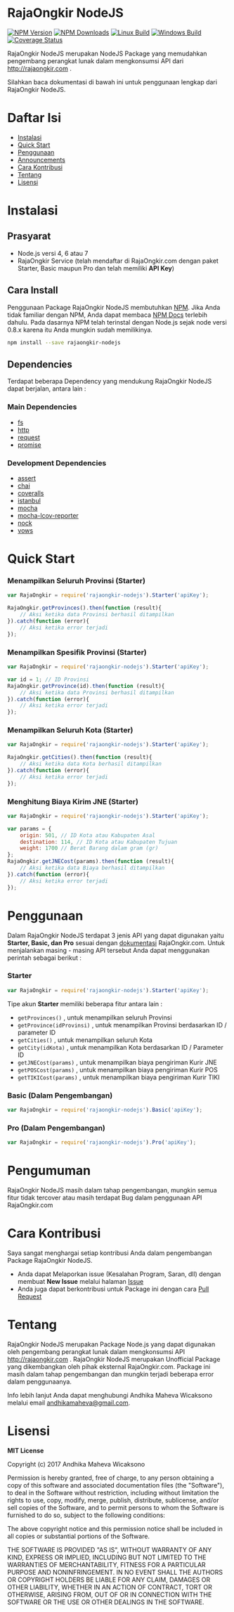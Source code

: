 # RajaOngkir NodeJS


[![NPM Version][npm-image]][npm-url] [![NPM Downloads][downloads-image]][downloads-url] [![Linux Build][build-image]][build-url] [![Windows Build][appveyor-image]][appveyor-url] [![Coverage Status][coveralls-image]][coveralls-url]

RajaOngkir NodeJS merupakan NodeJS Package yang memudahkan pengembang perangkat lunak dalam mengkonsumsi API dari http://rajaongkir.com .

Silahkan baca dokumentasi di bawah ini untuk penggunaan lengkap dari RajaOngkir NodeJS.

# Daftar Isi

* [Instalasi](#installation)
* [Quick Start](#quick_start)
* [Penggunaan](#usage)
* [Announcements](#announcements)
* [Cara Kontribusi](#contribute)
* [Tentang](#about)
* [Lisensi](#license)

<a name="installation"></a>
# Instalasi

## Prasyarat
- Node.js versi 4, 6 atau 7
- RajaOngkir Service (telah mendaftar di RajaOngkir.com dengan paket Starter, Basic maupun Pro dan telah memiliki **API Key**)

## Cara Install
Penggunaan Package RajaOngkir NodeJS membutuhkan [NPM](https://npmjs.org/). Jika Anda tidak familiar dengan NPM, Anda dapat membaca [NPM Docs](https://npmjs.org/doc/) terlebih dahulu.
Pada dasarnya NPM telah terinstal dengan Node.js sejak node versi 0.8.x karena itu Anda mungkin sudah memilikinya.

```bash
npm install --save rajaongkir-nodejs
```

## Dependencies
Terdapat beberapa Dependency yang mendukung RajaOngkir NodeJS dapat berjalan, antara lain :

### Main Dependencies
* [fs](https://nodejs.org/api/fs.html)
* [http](https://www.npmjs.com/package/http)
* [request](https://github.com/request/request)
* [promise](https://github.com/then/promise)


### Development Dependencies
* [assert](https://github.com/defunctzombie/commonjs-assert)
* [chai](https://github.com/chaijs/chai)
* [coveralls](https://github.com/nickmerwin/node-coveralls)
* [istanbul](https://github.com/gotwarlost/istanbul)
* [mocha](https://github.com/mochajs/mocha)
* [mocha-lcov-reporter](https://github.com/StevenLooman/mocha-lcov-reporter)
* [nock](https://github.com/node-nock/nock)
* [vows](https://github.com/vowsjs/vows)

<a name="quick_start"></a>
# Quick Start

### Menampilkan Seluruh Provinsi (Starter)
```javascript
var RajaOngkir = require('rajaongkir-nodejs').Starter('apiKey');

RajaOngkir.getProvinces().then(function (result){
    // Aksi ketika data Provinsi berhasil ditampilkan
}).catch(function (error){
    // Aksi ketika error terjadi
});
```

### Menampilkan Spesifik Provinsi (Starter)
```javascript
var RajaOngkir = require('rajaongkir-nodejs').Starter('apiKey');

var id = 1; // ID Provinsi
RajaOngkir.getProvince(id).then(function (result){
    // Aksi ketika data Provinsi berhasil ditampilkan
}).catch(function (error){
    // Aksi ketika error terjadi
});
```
### Menampilkan Seluruh Kota (Starter)
```javascript
var RajaOngkir = require('rajaongkir-nodejs').Starter('apiKey');

RajaOngkir.getCities().then(function (result){
    // Aksi ketika data Kota berhasil ditampilkan
}).catch(function (error){
    // Aksi ketika error terjadi
});
```

### Menghitung Biaya Kirim JNE (Starter)
```javascript
var RajaOngkir = require('rajaongkir-nodejs').Starter('apiKey');

var params = {
    origin: 501, // ID Kota atau Kabupaten Asal
    destination: 114, // ID Kota atau Kabupaten Tujuan
    weight: 1700 // Berat Barang dalam gram (gr)
};
RajaOngkir.getJNECost(params).then(function (result){
    // Aksi ketika data Biaya berhasil ditampilkan
}).catch(function (error){
    // Aksi ketika error terjadi
});
```

<a name="usage"></a>
# Penggunaan
Dalam RajaOngkir NodeJS terdapat 3 jenis API yang dapat digunakan yaitu **Starter, Basic, dan Pro** sesuai dengan [dokumentasi](http://rajaongkir.com/dokumentasi) RajaOngkir.com.
Untuk menjalankan masing - masing API tersebut Anda dapat menggunakan perintah sebagai berikut : 

### Starter
```javascript
var RajaOngkir = require('rajaongkir-nodejs').Starter('apiKey');
```
Tipe akun **Starter** memiliki beberapa fitur antara lain :
* <code>getProvinces()</code> , untuk menampilkan seluruh Provinsi 
* <code>getProvince(idProvinsi)</code> , untuk menampilkan Provinsi berdasarkan ID / parameter ID
* <code>getCities()</code> , untuk menampilkan seluruh Kota
* <code>getCity(idKota)</code> , untuk menampilkan Kota berdasarkan ID / Parameter ID
* <code>getJNECost(params)</code> , untuk menampilkan biaya pengiriman Kurir JNE
* <code>getPOSCost(params)</code> , untuk menampilkan biaya pengiriman Kurir POS
* <code>getTIKICost(params)</code> , untuk menampilkan biaya pengiriman Kurir TIKI


### Basic (Dalam Pengembangan)
```javascript
var RajaOngkir = require('rajaongkir-nodejs').Basic('apiKey');
```

### Pro (Dalam Pengembangan)
```javascript
var RajaOngkir = require('rajaongkir-nodejs').Pro('apiKey');
```

<a name="announcements"></a>
# Pengumuman
RajaOngkir NodeJS masih dalam tahap pengembangan, mungkin semua fitur tidak tercover atau masih terdapat Bug dalam penggunaan API RajaOngkir.com 

<a name="contribute"></a>
# Cara Kontribusi
Saya sangat menghargai setiap kontribusi Anda dalam pengembangan Package RajaOngkir NodeJS.
* Anda dapat Melaporkan issue (Kesalahan Program, Saran, dll) dengan membuat **New Issue** melalui halaman [Issue](https://github.com/andhikamaheva/rajaongkir-nodejs/issues)
* Anda juga dapat berkontribusi untuk Package ini dengan cara [Pull Request](https://github.com/andhikamaheva/rajaongkir-nodejs/pulls) 


<a name="about"></a>
# Tentang
RajaOngkir NodeJS merupakan Package Node.js yang dapat digunakan oleh pengembang perangkat lunak dalam mengkonsumsi API http://rajaongkir.com . RajaOngkir NodeJS merupakan Unofficial Package yang dikembangkan oleh pihak eksternal RajaOngkir.com.
Package ini masih dalam tahap pengembangan dan mungkin terjadi beberapa error dalam penggunaanya.

Info lebih lanjut Anda dapat menghubungi Andhika Maheva Wicaksono melalui email [andhikamaheva@gmail.com](mailto:andhikamaheva@gmail.com).



<a name="license"></a>
# Lisensi

**MIT License**

Copyright (c) 2017 Andhika Maheva Wicaksono

Permission is hereby granted, free of charge, to any person obtaining a copy
of this software and associated documentation files (the "Software"), to deal
in the Software without restriction, including without limitation the rights
to use, copy, modify, merge, publish, distribute, sublicense, and/or sell
copies of the Software, and to permit persons to whom the Software is
furnished to do so, subject to the following conditions:

The above copyright notice and this permission notice shall be included in all
copies or substantial portions of the Software.

THE SOFTWARE IS PROVIDED "AS IS", WITHOUT WARRANTY OF ANY KIND, EXPRESS OR
IMPLIED, INCLUDING BUT NOT LIMITED TO THE WARRANTIES OF MERCHANTABILITY,
FITNESS FOR A PARTICULAR PURPOSE AND NONINFRINGEMENT. IN NO EVENT SHALL THE
AUTHORS OR COPYRIGHT HOLDERS BE LIABLE FOR ANY CLAIM, DAMAGES OR OTHER
LIABILITY, WHETHER IN AN ACTION OF CONTRACT, TORT OR OTHERWISE, ARISING FROM,
OUT OF OR IN CONNECTION WITH THE SOFTWARE OR THE USE OR OTHER DEALINGS IN THE
SOFTWARE.

[build-image]: https://img.shields.io/travis/andhikamaheva/rajaongkir-nodejs/master.svg?label=linux
[build-url]: https://travis-ci.org/andhikamaheva/rajaongkir-nodejs
[npm-image]: https://badge.fury.io/js/rajaongkir-nodejs.svg
[npm-url]: https://badge.fury.io/js/rajaongkir-nodejs
[downloads-image]: https://img.shields.io/npm/dm/rajaongkir-nodejs.svg
[downloads-url]: https://npmjs.org/package/rajaongkir-nodejs
[appveyor-image]: https://img.shields.io/appveyor/ci/andhikamaheva/rajaongkir-nodejs/master.svg?label=windows
[appveyor-url]: https://ci.appveyor.com/project/andhikamaheva/rajaongkir-nodejs
[coveralls-image]: https://coveralls.io/repos/github/andhikamaheva/rajaongkir-nodejs/badge.svg?branch=master
[coveralls-url]: https://coveralls.io/github/andhikamaheva/rajaongkir-nodejs?branch=master

